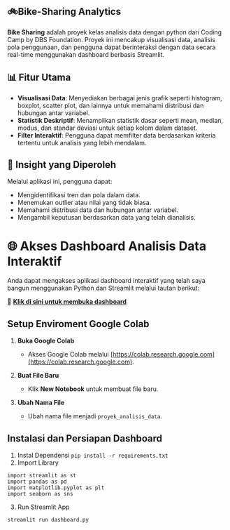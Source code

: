 ## 🚲Bike-Sharing Analytics
**Bike Sharing** adalah proyek kelas analisis data dengan python dari Coding Camp by DBS Foundation. Proyek ini mencakup visualisasi data, analisis pola penggunaan, dan pengguna dapat berinteraksi dengan data secara real-time menggunakan dashboard berbasis Streamlit.

## 📊 Fitur Utama

- **Visualisasi Data**: Menyediakan berbagai jenis grafik seperti histogram, boxplot, scatter plot, dan lainnya untuk memahami distribusi dan hubungan antar variabel.
- **Statistik Deskriptif**: Menampilkan statistik dasar seperti mean, median, modus, dan standar deviasi untuk setiap kolom dalam dataset.
- **Filter Interaktif**: Pengguna dapat memfilter data berdasarkan kriteria tertentu untuk analisis yang lebih mendalam.

## 🧠 Insight yang Diperoleh

Melalui aplikasi ini, pengguna dapat:

- Mengidentifikasi tren dan pola dalam data.
- Menemukan outlier atau nilai yang tidak biasa.
- Memahami distribusi data dan hubungan antar variabel.
- Mengambil keputusan berdasarkan data yang telah dianalisis.

# 🌐 Akses Dashboard Analisis Data Interaktif

Anda dapat mengakses aplikasi dashboard interaktif yang telah saya bangun menggunakan Python dan Streamlit melalui tautan berikut:

🔗 **[Klik di sini untuk membuka dashboard](https://dvaikhsn.streamlit.app/)**


## Setup Enviroment Google Colab

1. **Buka Google Colab**
   - Akses Google Colab melalui [https://colab.research.google.com](https://colab.research.google.com).

2. **Buat File Baru**
   - Klik **New Notebook** untuk membuat file baru.

3. **Ubah Nama File**
   - Ubah nama file menjadi `proyek_analisis_data`.


## Instalasi dan Persiapan Dashboard
1. Instal Dependensi
`pip install -r requirements.txt`
2. Import Library
```
import streamlit as st
import pandas as pd
import matplotlib.pyplot as plt
import seaborn as sns
```
3. Run Streamlit App
```
streamlit run dashboard.py
```

